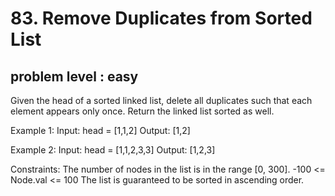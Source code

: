 # 83. Remove Duplicates from Sorted List
## problem level : easy

Given the head of a sorted linked list, delete all duplicates such that each element appears only once. Return the linked list sorted as well.

 

Example 1:
Input: head = [1,1,2]
Output: [1,2]

Example 2:
Input: head = [1,1,2,3,3]
Output: [1,2,3]
 
Constraints:
The number of nodes in the list is in the range [0, 300].
-100 <= Node.val <= 100
The list is guaranteed to be sorted in ascending order.
